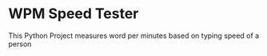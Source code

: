 # WPM Speed Tester
 This Python Project measures word per minutes based on typing speed of a person
